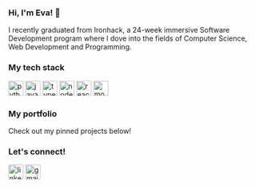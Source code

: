 ### Hi, I'm Eva! 👋
I recently graduated from Ironhack, a 24-week immersive Software Development program where I dove into the fields of Computer Science, Web Development and Programming.

### My tech stack
<p align="left">
  <img src="https://user-images.githubusercontent.com/35829634/158013327-b8f1fa80-13c3-4f10-a735-29ad2289cf96.png" alt="python" height="30">
  <img src="https://user-images.githubusercontent.com/35829634/158013346-b445eae5-3040-4cc9-b364-da7cba5ad508.png" alt="javascript" height="30">
  <img src="https://user-images.githubusercontent.com/35829634/158013383-ad1851a4-d907-4723-8902-2b4ad8722b7e.png" alt="typescript" height="30">
  <img src="https://user-images.githubusercontent.com/35829634/158013455-1cc033aa-f3d9-4fd4-ad2a-cd92c598382f.png" alt="nodejs" height="30">
  <img src="https://user-images.githubusercontent.com/35829634/158013518-1478e614-8727-4c53-9970-bacc4bb6111f.png" alt="react" height="30">
  <img src="https://user-images.githubusercontent.com/35829634/158013865-96671229-f08d-4039-afc0-fa45f260549d.png" alt="mongodb" height="30">
</p>

### My portfolio 
Check out my pinned projects below!

### Let's connect! 
<p align="left">
  <a href="https://www.linkedin.com/in/eva-degano/"><img src="https://user-images.githubusercontent.com/35829634/151015630-c464b123-d2e7-4846-800e-d2b5d3b21c03.png" alt="linkedin" height="30"></a>
  <a href="mailto: eva.degano@gmail.com"><img src="https://user-images.githubusercontent.com/35829634/151039267-09ac7ee7-d288-4697-8e5c-6019d0419248.png" alt="gmail" height="30"></a>
</p>

<!--
**evadegano/evadegano** is a ✨ _special_ ✨ repository because its `README.md` (this file) appears on your GitHub profile.

Here are some ideas to get you started:

- 🔭 I’m currently working on ...
- 🌱 I’m currently learning ...
- 👯 I’m looking to collaborate on ...
- 🤔 I’m looking for help with ...
- 💬 Ask me about ...
- 📫 How to reach me: eva.degano@gmail.com
- ⚡ Fun fact: ...
-->
